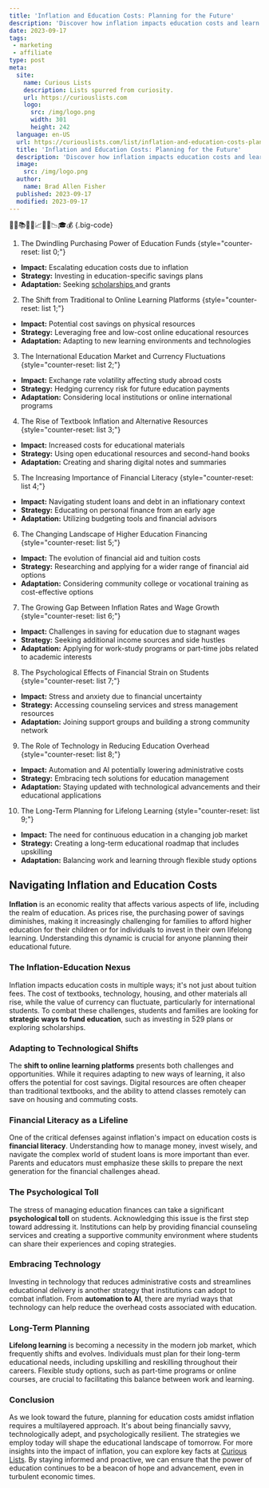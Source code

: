 ```yaml
---
title: 'Inflation and Education Costs: Planning for the Future'
description: 'Discover how inflation impacts education costs and learn how to plan for the future. Stay curious and make informed decisions about education expenses.'
date: 2023-09-17
tags:
 - marketing
 - affiliate
type: post
meta:
  site:
    name: Curious Lists
    description: Lists spurred from curiosity.
    url: https://curiouslists.com
    logo:
      src: /img/logo.png
      width: 301
      height: 242
  language: en-US
  url: https://curiouslists.com/list/inflation-and-education-costs-planning-for-the-future
  title: 'Inflation and Education Costs: Planning for the Future'
  description: 'Discover how inflation impacts education costs and learn how to plan for the future. Stay curious and make informed decisions about education expenses.'
  image:
    src: /img/logo.png
  author:
    name: Brad Allen Fisher
  published: 2023-09-17
  modified: 2023-09-17
---
```



👩‍🎓📚💼🎒📈💸🏦📉🎓💰 {.big-code}

1. The Dwindling Purchasing Power of Education Funds {style="counter-reset: list 0;"}
  - **Impact:** Escalating education costs due to inflation
  - **Strategy:** Investing in education-specific savings plans
  - **Adaptation:** Seeking [scholarships  ](https://curiouslists.com/list/how-businesses-adapt-to-inflation-6-strategies)and grants

2. The Shift from Traditional to Online Learning Platforms {style="counter-reset: list 1;"}
  - **Impact:** Potential cost savings on physical resources
  - **Strategy:** Leveraging free and low-cost online educational resources
  - **Adaptation:** Adapting to new learning environments and technologies

3. The International Education Market and Currency Fluctuations {style="counter-reset: list 2;"}
  - **Impact:** Exchange rate volatility affecting study abroad costs
  - **Strategy:** Hedging currency risk for future education payments
  - **Adaptation:** Considering local institutions or online international programs

4. The Rise of Textbook Inflation and Alternative Resources {style="counter-reset: list 3;"}
  - **Impact:** Increased costs for educational materials
  - **Strategy:** Using open educational resources and second-hand books
  - **Adaptation:** Creating and sharing digital notes and summaries

5. The Increasing Importance of Financial Literacy {style="counter-reset: list 4;"}
  - **Impact:** Navigating student loans and debt in an inflationary context
  - **Strategy:** Educating on personal finance from an early age
  - **Adaptation:** Utilizing budgeting tools and financial advisors

6. The Changing Landscape of Higher Education Financing {style="counter-reset: list 5;"}
  - **Impact:** The evolution of financial aid and tuition costs
  - **Strategy:** Researching and applying for a wider range of financial aid options
  - **Adaptation:** Considering community college or vocational training as cost-effective options

7. The Growing Gap Between Inflation Rates and Wage Growth {style="counter-reset: list 6;"}
  - **Impact:** Challenges in saving for education due to stagnant wages
  - **Strategy:** Seeking additional income sources and side hustles
  - **Adaptation:** Applying for work-study programs or part-time jobs related to academic interests

8. The Psychological Effects of Financial Strain on Students {style="counter-reset: list 7;"}
  - **Impact:** Stress and anxiety due to financial uncertainty
  - **Strategy:** Accessing counseling services and stress management resources
  - **Adaptation:** Joining support groups and building a strong community network

9. The Role of Technology in Reducing Education Overhead {style="counter-reset: list 8;"}
  - **Impact:** Automation and AI potentially lowering administrative costs
  - **Strategy:** Embracing tech solutions for education management
  - **Adaptation:** Staying updated with technological advancements and their educational applications

10. The Long-Term Planning for Lifelong Learning {style="counter-reset: list 9;"}
  - **Impact:** The need for continuous education in a changing job market
  - **Strategy:** Creating a long-term educational roadmap that includes upskilling
  - **Adaptation:** Balancing work and learning through flexible study options


## Navigating Inflation and Education Costs

**Inflation** is an economic reality that affects various aspects of life, including the realm of education. As prices rise, the purchasing power of savings diminishes, making it increasingly challenging for families to afford higher education for their children or for individuals to invest in their own lifelong learning. Understanding this dynamic is crucial for anyone planning their educational future.

### The Inflation-Education Nexus

Inflation impacts education costs in multiple ways; it's not just about tuition fees. The cost of textbooks, technology, housing, and other materials all rise, while the value of currency can fluctuate, particularly for international students. To combat these challenges, students and families are looking for **strategic ways to fund education**, such as investing in 529 plans or exploring scholarships.

### Adapting to Technological Shifts

The **shift to online learning platforms** presents both challenges and opportunities. While it requires adapting to new ways of learning, it also offers the potential for cost savings. Digital resources are often cheaper than traditional textbooks, and the ability to attend classes remotely can save on housing and commuting costs.

### Financial Literacy as a Lifeline

One of the critical defenses against inflation's impact on education costs is **financial literacy**. Understanding how to manage money, invest wisely, and navigate the complex world of student loans is more important than ever. Parents and educators must emphasize these skills to prepare the next generation for the financial challenges ahead.

### The Psychological Toll

The stress of managing education finances can take a significant **psychological toll** on students. Acknowledging this issue is the first step toward addressing it. Institutions can help by providing financial counseling services and creating a supportive community environment where students can share their experiences and coping strategies.

### Embracing Technology

Investing in technology that reduces administrative costs and streamlines educational delivery is another strategy that institutions can adopt to combat inflation. From **automation to AI**, there are myriad ways that technology can help reduce the overhead costs associated with education.

### Long-Term Planning

**Lifelong learning** is becoming a necessity in the modern job market, which frequently shifts and evolves. Individuals must plan for their long-term educational needs, including upskilling and reskilling throughout their careers. Flexible study options, such as part-time programs or online courses, are crucial to facilitating this balance between work and learning.

### Conclusion

As we look toward the future, planning for education costs amidst inflation requires a multilayered approach. It's about being financially savvy, technologically adept, and psychologically resilient. The strategies we employ today will shape the educational landscape of tomorrow. For more insights into the impact of inflation, you can explore key facts at [Curious Lists](https://curiouslists.com/list/10-key-facts-everyone-should-know-about-inflation). By staying informed and proactive, we can ensure that the power of education continues to be a beacon of hope and advancement, even in turbulent economic times.